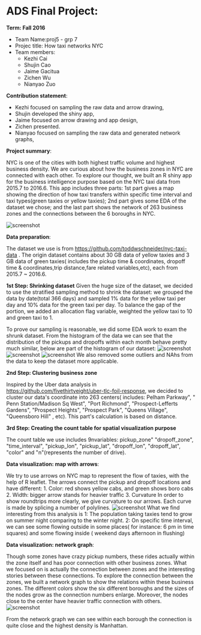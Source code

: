 # ADS Final Project: 

**Term: Fall 2016**

+ Team Name:proj5 - grp 7
+ Projec title: How taxi networks NYC
+ Team members:
	* Kezhi Cai
	* Shujin Cao
	* Jaime Gacitua
	* Zichen Wu
	* Nianyao Zuo

**Contribution statement**:
+ Kezhi focused on sampling the raw data and arrow drawing, 
+ Shujin developed the shiny app, 
+ Jaime focused on arrow drawing and app design, 
+ Zichen presented.
+ Nianyao focused on sampling the raw data and generated network graphs, 

**Project summary**: 

NYC is one of the cities with both highest traffic volume and highest business density. We are curious about how the business zones in NYC are connected with each other. To explore our thought, we built an R shiny app for the business intelligence purpose based on the NYC taxi data from 2015.7 to 2016.6. This app includes three parts: 1st part gives a map showing the direction of how taxi transfers within specific time interval and taxi types(green taxies or yellow taxies); 2nd part gives some EDA of the dataset we chose; and the last part shows the network of 263 business zones and the connections between the 6 boroughs in NYC.

![screenshot](https://github.com/TZstatsADS/Fall2016-proj5-proj5-grp7-1/blob/master/figs/How%20taxi%20networks%20NYC%20Screen%20Shot%20.png)


**Data preparation**:

  The dataset we use is from https://github.com/toddwschneider/nyc-taxi-data . The origin dataset contains about 30 GB data of yellow taxies and 3 GB data of green taxies( includes the pickup time & coordinates, dropoff time & coordinates,trip distance,fare related variables,etc), each from 2015.7 ~ 2016.6.

**1st Step: Shrinking dataset** 
  Given the huge size of the dataset, we decided to use the stratified sampling method to shrink the dataset: we grouped the data by date(total 366 days) and sampled 1% data for the yellow taxi per day and 10% data for the green taxi per day. To balance the gap of the portion, we added an allocation flag variable, weighted the yellow taxi to 10 and green taxi to 1. 

  To prove our sampling is reasonable, we did some EDA work to exam the shrunk dataset.
  From the histogram of the data we can see that the distribution of the pickups and dropoffs within each month behave pretty much similar, below are part of the histogram of our dataset:
![screenshot](https://github.com/TZstatsADS/Fall2016-proj5-proj5-grp7-1/blob/master/figs/Screen%20Shot%202016-12-07%20at%2012.42.40%20PM.png)
![screenshot](https://github.com/TZstatsADS/Fall2016-proj5-proj5-grp7-1/blob/master/figs/Screen%20Shot%202016-12-07%20at%2012.44.14%20PM.png)
![screenshot](https://github.com/TZstatsADS/Fall2016-proj5-proj5-grp7-1/blob/master/figs/count%20distribution%20vs%20time.png)
  We also removed some outliers and NAhs from the data to keep the dataset more applicable.
 
 **2nd Step: Clustering business zone**
 
 Inspired by the Uber data analysis in https://github.com/fivethirtyeight/uber-tlc-foil-response, we decided to cluster our data's coordinate into 263 centers( includes: Pelham Parkway", " Penn Station/Madison Sq West", "Port Richmond", "Prospect-Lefferts Gardens", "Prospect Heights", "Prospect Park", "Queens Village", "Queensboro Hill" , etc). This part's calculation is based on distance.
 
 **3rd Step: Creating the count table for spatial visualization purpose**
 
  The count table we use includes 9nvariables: pickup_zone"   "dropoff_zone", "time_interval", "pickup_lon", "pickup_lat",    "dropoff_lon", "dropoff_lat", "color" and "n"(represents the number of drive).

**Data visualization: map with arrows**:

  We try to use arrows on NYC map to represent the flow of taxies, with the help of R leaflet. The arrows connect the pickup and dropoff locations and have different:
    1. Color: red shows yellow cabs, and green shows boro cabs
    2. Width: bigger arrow stands for heavier traffic
    3. Curvature
  In order to show roundtrips more clearly, we give curvature to our arrows. Each curve is made by splicing a number of polylines. 
![screenshot](https://github.com/TZstatsADS/Fall2016-proj5-proj5-grp7-1/blob/master/figs/Screen%20Shot2.png)
What we find interesting from this analysis is 
1: The population taking taxies tend to grow on summer night comparing to the winter night.
2: On specific time interval, we can see some flowing outside in some places( for instance: 6 pm in time squares) and some    flowing inside ( weekend days afternoon in flushing)

**Data visualization: network graph**:

  Though some zones have crazy pickup numbers, these rides actually within the zone itself and has poor connection with other business zones. What we focused on is actually the connection between zones and the interesting stories between these connections.
  To explore the connection between the zones, we built a network graph to show the relations within these business zones. 
  The different colors show the six different boroughs and the sizes of the nodes grow as the connection numbers enlarge.
  Moreover, the nodes close to the center have heavier traffic connection with others.
![screenshot](https://github.com/TZstatsADS/Fall2016-proj5-proj5-grp7-1/blob/master/figs/Screen%20Shot%202016-12-07%20at%2012.38.27%20PM.png)

From the network graph we can see within each borough the connection is quite close and the highest density is Manhattan.
